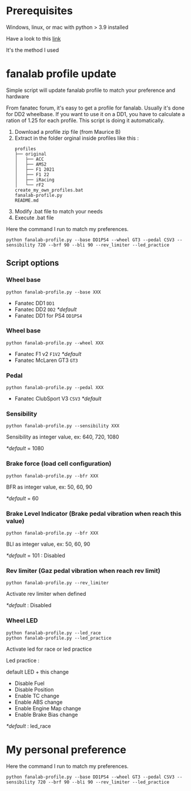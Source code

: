 # Prerequisites

Windows, linux, or mac with python > 3.9 installed

Have a look to this [link](https://learn.microsoft.com/en-us/windows/python/beginners)

It's the method I used

# fanalab profile update

Simple script will update fanalab profile to match your preference and hardware

From fanatec forum, it's easy to get a profile for fanalab. Usually it's done for DD2 wheelbase.
If you want to use it on a DD1, you have to calculate a ration of 1.25 for each profile. 
This script is doing it automatically.

1. Download a profile zip file (from Maurice B)
2. Extract in the folder orginal inside profiles like this :
   ```   
   profiles
   ├── original
   │   ├── ACC
   │   ├── AMS2
   │   ├── F1 2021
   │   ├── F1 22
   │   ├── iRacing
   │   └── rF2
   create_my_own_profiles.bat
   fanalab-profile.py
   README.md
    ```
3. Modify .bat file to match your needs
4. Execute .bat file

Here the command I run to match my preferences.
```shell
python fanalab-profile.py --base DD1PS4 --wheel GT3 --pedal CSV3 --sensibility 720 --brf 90 --bli 90 --rev_limiter --led_practice
```

## Script options

### Wheel base 

```shell
python fanalab-profile.py --base XXX
```

- Fanatec DD1 `DD1`
- Fanatec DD2 `DD2` _*default_
- Fanatec DD1 for PS4 `DD1PS4`

### Wheel base 

```shell
python fanalab-profile.py --wheel XXX
```

- Fanatec F1 v2 `F1V2` _*default_
- Fanatec McLaren GT3 `GT3`

### Pedal 

```shell
python fanalab-profile.py --pedal XXX
```

- Fanatec ClubSport V3 `CSV3` _*default_

### Sensibility

```shell
python fanalab-profile.py --sensibility XXX
```

Sensibility as integer value, ex: 640, 720, 1080

_*default_ = 1080

### Brake force (load cell configuration)

```shell
python fanalab-profile.py --bfr XXX
```

BFR as integer value, ex: 50, 60, 90

_*default_ = 60

### Brake Level Indicator (Brake pedal vibration when reach this value)

```shell
python fanalab-profile.py --bfr XXX
```

BLI as integer value, ex: 50, 60, 90

_*default_ = 101 : Disabled

### Rev limiter (Gaz pedal vibration when reach rev limit)

```shell
python fanalab-profile.py --rev_limiter
```

Activate rev limiter when defined

_*default_ : Disabled

### Wheel LED

```shell
python fanalab-profile.py --led_race
python fanalab-profile.py --led_practice
```

Activate led for race or led practice

Led practice : 

default LED + this change
      
- Disable Fuel
- Disable Position
- Enable TC change
- Enable ABS change
- Enable Engine Map change
- Enable Brake Bias change

_*default_ : led_race

# My personal preference

Here the command I run to match my preferences.
```shell
python fanalab-profile.py --base DD1PS4 --wheel GT3 --pedal CSV3 --sensibility 720 --brf 90 --bli 90 --rev_limiter --led_practice
```